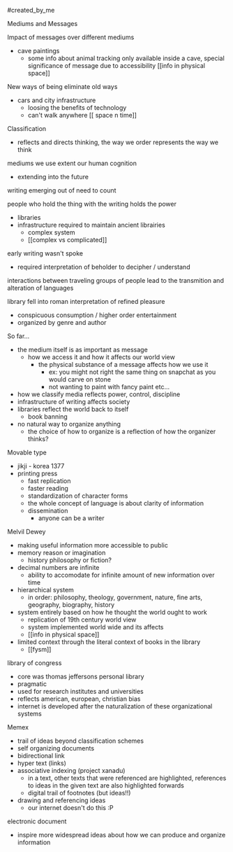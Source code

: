 #created_by_me 

Mediums and Messages 

Impact of messages over different mediums 
- cave paintings 
	- some info about animal tracking only available inside a cave, special significance of message due to accessibility 
[[info in physical space]]

New ways of being eliminate old ways 
- cars and city infrastructure 
	- loosing the benefits of technology 
	- can't walk anywhere 
[[ space n time]]

Classification 
- reflects and directs thinking, the way we order represents the way we think 

mediums we use extent our human cognition 
- extending into the future 

writing emerging out of need to count 

people who hold the thing with the writing holds the power 
- libraries 
- infrastructure required to maintain ancient librairies 
	- complex system
	- [[complex vs complicated]]

early writing wasn't spoke 
- required interpretation of beholder to decipher / understand 

interactions between traveling groups of people lead to the transmition and alteration of languages 

library fell into roman interpretation of refined pleasure 
- conspicuous consumption / higher order entertainment 
- organized by genre and author 

So far... 
- the medium itself is as important as message 
	- how we access it and how it affects our world view 
		- the physical substance of a message affects how we use it 
			- ex: you might not right the same thing on snapchat as you would carve on stone 
			- not wanting to paint with fancy paint etc...
- how we classify media reflects power, control, discipline
- infrastructure of writing affects society 
- libraries reflect the world back to itself 
	- book banning 
- no natural way to organize anything 
	- the choice of how to organize is a reflection of how the organizer thinks? 


Movable type
- jikji - korea 1377
- printing press 
	- fast replication 
	- faster reading 
	- standardization of character forms
	- the whole concept of language is about clarity of information 
	- dissemination 
		- anyone can be a writer 

Melvil Dewey 
- making useful information more accessible to public 
- memory reason or imagination 
	- history philosophy or fiction?
- decimal numbers are infinite 
	- ability to accomodate for infinite amount of new information over time 
- hierarchical system 
	- in order: philosophy, theology, government, nature, fine arts, geography, biography, history 
- system entirely based on how he thought the world ought to work 
	- replication of 19th century world view
	- system implemented world wide and its affects
	- [[info in physical space]]
- limited context through the literal context of books in the library 
	- [[fysm]] 

library of congress 
- core was thomas jeffersons personal library 
- pragmatic 
- used for research institutes and universities 
- reflects american, european, christian bias 
- internet is developed after the naturalization of these organizational systems 

Memex
- trail of ideas beyond classification schemes 
- self organizing documents 
- bidirectional link 
- hyper text (links)
- associative indexing (project xanadu)
	- in a text, other texts that were referenced are highlighted, references to ideas in the given text are also highlighted forwards 
	- digital trail of footnotes (but ideas!!)
- drawing and referencing ideas 
	- our internet doesn't do this :P 

electronic document
- inspire more widespread ideas about how we can produce and organize information
